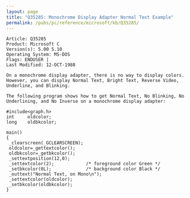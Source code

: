 ```yaml
---
layout: page
title: "Q35285: Monochrome Display Adapter Normal Text Example"
permalink: /pubs/pc/reference/microsoft/kb/Q35285/
---
```


	Article: Q35285
	Product: Microsoft C
	Version(s): 5.00 5.10
	Operating System: MS-DOS
	Flags: ENDUSER |
	Last Modified: 12-OCT-1988
	
	On a monochrome display adapter, there is no way to display colors.
	However, you can display Normal Text, Bright Text, Reverse Video,
	Underline, and Blinking.
	
	The following program shows how to get Normal Text, No Blinking, No
	Underlining, and No Inverse on a monochrome display adapter:
	
	#include<graph.h>
	int     oldcolor;
	long    oldbkcolor;
	
	main()
	{
	 _clearscreen(_GCLEARSCREEN);
	 oldcolor=_gettextcolor();
	 oldbkcolor=_getbkcolor();
	 _settextposition(12,0);
	 _settextcolor(2);            /* foreground color Green */
	 _setbkcolor(0L);             /* background color Black */
	 _outtext("Normal Text, on Mono\n");
	 _settextcolor(oldcolor);
	 _setbkcolor(oldbkcolor);
	}
